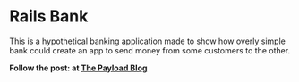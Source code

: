 # Rails Bank

This is a hypothetical banking application made to show how overly simple bank could create an app to send money from some customers to the other.

**Follow the post: at [The Payload Blog](http://blog.payload.tech/2016/03/19/user-balances-and-transaction-fees-in-a-rails-app/)**
